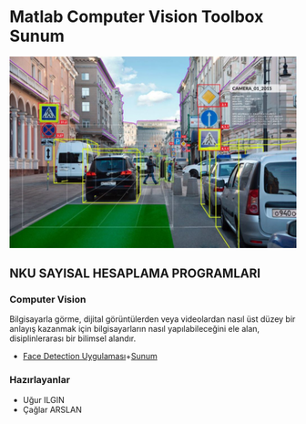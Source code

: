  # Matlab Computer Vision Toolbox Sunum
 ![logo](/cover.jpg)

 ## NKU SAYISAL HESAPLAMA PROGRAMLARI
 ### Computer Vision
 Bilgisayarla görme, dijital görüntülerden veya videolardan nasıl üst düzey bir anlayış kazanmak için bilgisayarların nasıl yapılabileceğini ele alan, disiplinlerarası bir bilimsel alandır. 
 * [Face Detection Uygulaması](https://github.com/ugurilgin/Matlab-Computer-Vision/tree/master/Matlab-Sunum/Matlab-Face-Detection-Uygulamas%C4%B1/)+[Sunum](https://github.com/ugurilgin/NKUTEK-STAJ/blob/master/Çağrı-Destek-Uygulaması.pptx)
 ### Hazırlayanlar
 * Uğur ILGIN
 * Çağlar ARSLAN
